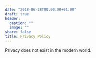 ```yaml
---
date: "2018-06-28T00:00:00+01:00"
draft: true
header:
  caption: ""
  image: ""
share: false
title: Privacy Policy
---
```


Privacy does not exist in the modern world.
